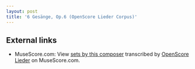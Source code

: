 ```yaml
---
layout: post
title: '6 Gesänge, Op.6 (OpenScore Lieder Corpus)'
---
```


## External links

- MuseScore.com: View [sets by this composer] transcribed by [OpenScore Lieder] on MuseScore.com.

[sets by this composer]: https://musescore.com/openscore-lieder-corpus/sets/5032885
[OpenScore Lieder]: https://musescore.com/openscore-lieder-corpus

